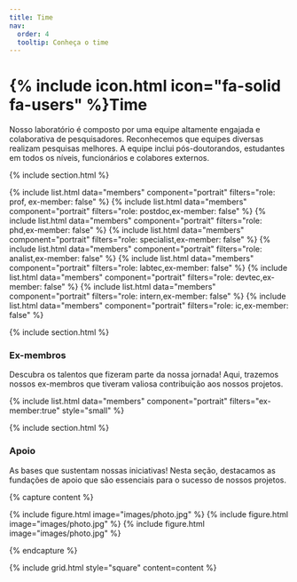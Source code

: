 ```yaml
---
title: Time
nav:
  order: 4
  tooltip: Conheça o time
---
```


# {% include icon.html icon="fa-solid fa-users" %}Time

Nosso laboratório é composto por uma equipe altamente engajada e colaborativa de pesquisadores. Reconhecemos que equipes diversas realizam pesquisas melhores. A equipe inclui pós-doutorandos, estudantes em todos os níveis, funcionários e colabores externos.

{% include section.html %}

{% include list.html data="members" component="portrait" filters="role: prof, ex-member: false" %}
{% include list.html data="members" component="portrait" filters="role: postdoc,ex-member: false" %}
{% include list.html data="members" component="portrait" filters="role: phd,ex-member: false" %}
{% include list.html data="members" component="portrait" filters="role: specialist,ex-member: false" %}
{% include list.html data="members" component="portrait" filters="role: analist,ex-member: false" %}
{% include list.html data="members" component="portrait" filters="role: labtec,ex-member: false" %}
{% include list.html data="members" component="portrait" filters="role: devtec,ex-member: false" %}
{% include list.html data="members" component="portrait" filters="role: intern,ex-member: false" %}
{% include list.html data="members" component="portrait" filters="role: ic,ex-member: false" %}

{% include section.html %}

### Ex-membros

Descubra os talentos que fizeram parte da nossa jornada! Aqui, trazemos nossos ex-membros que tiveram valiosa contribuição aos nossos projetos.

{% include list.html data="members" component="portrait" filters="ex-member:true" style="small" %}

{% include section.html %}

### Apoio

As bases que sustentam nossas iniciativas! Nesta seção, destacamos as fundações de apoio que são essenciais para o sucesso de nossos projetos.

{% capture content %}

{% include figure.html image="images/photo.jpg" %}
{% include figure.html image="images/photo.jpg" %}
{% include figure.html image="images/photo.jpg" %}

{% endcapture %}

{% include grid.html style="square" content=content %}
